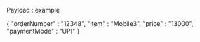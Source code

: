 Payload : example

{
    "orderNumber" : "12348",
    "item" : "Mobile3",
    "price" : "13000",
    "paymentMode" : "UPI"
}
